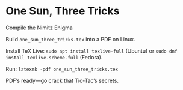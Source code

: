 # One Sun, Three Tricks

Compile the Nimitz Enigma

  Build `one_sun_three_tricks.tex` into a PDF on Linux.

  Install TeX Live: `sudo apt install texlive-full` (Ubuntu) or `sudo dnf install texlive-scheme-full` (Fedora).

  Run: `latexmk -pdf one_sun_three_tricks.tex`

PDF’s ready—go crack that Tic-Tac’s secrets.
